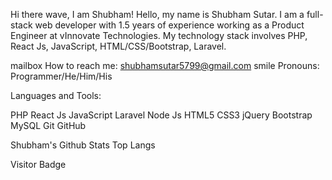 Hi there wave, I am Shubham!
Hello, my name is Shubham Sutar. I am a full-stack web developer with 1.5 years of experience working as a Product Engineer at vInnovate Technologies. My technology stack involves PHP, React Js, JavaScript, HTML/CSS/Bootstrap, Laravel.

mailbox How to reach me: shubhamsutar5799@gmail.com
smile Pronouns: Programmer/He/Him/His

Languages and Tools:

PHP   React Js   JavaScript   Laravel  Node Js  HTML5   CSS3   jQuery   Bootstrap   MySQL   Git   GitHub  

Shubham's Github Stats Top Langs

Visitor Badge
